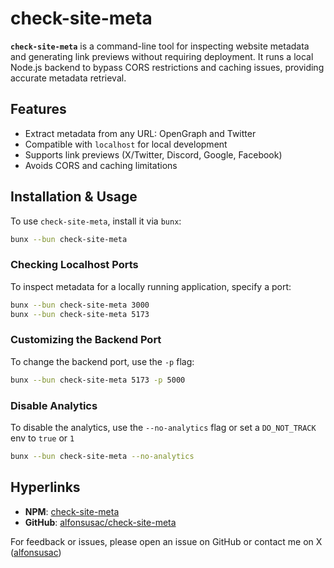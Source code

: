 # check-site-meta

**`check-site-meta`** is a command-line tool for inspecting website metadata and generating link previews without requiring deployment. It runs a local Node.js backend to bypass CORS restrictions and caching issues, providing accurate metadata retrieval.

## Features

- Extract metadata from any URL: OpenGraph and Twitter
- Compatible with `localhost` for local development
- Supports link previews (X/Twitter, Discord, Google, Facebook)
- Avoids CORS and caching limitations

## Installation & Usage

To use `check-site-meta`, install it via `bunx`:

```sh
bunx --bun check-site-meta
```

### Checking Localhost Ports

To inspect metadata for a locally running application, specify a port:

```sh
bunx --bun check-site-meta 3000
bunx --bun check-site-meta 5173
```

### Customizing the Backend Port

To change the backend port, use the `-p` flag:

```sh
bunx --bun check-site-meta 5173 -p 5000
```

### Disable Analytics

To disable the analytics, use the `--no-analytics` flag or set a `DO_NOT_TRACK` env to `true` or `1`

```sh
bunx --bun check-site-meta --no-analytics
```

## Hyperlinks

- **NPM**: [check-site-meta](https://www.npmjs.com/package/check-site-meta)
- **GitHub**: [alfonsusac/check-site-meta](https://github.com/alfonsusac/check-site-meta)

For feedback or issues, please open an issue on GitHub or contact me on X ([alfonsusac](https://x.com/alfonsusac))
